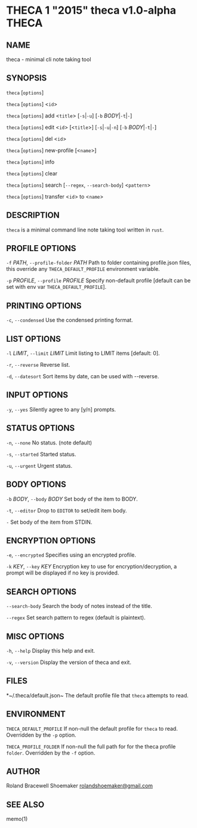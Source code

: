 THECA 1 "2015" theca v1.0-alpha THECA
=====================================

NAME
----

theca - minimal cli note taking tool

SYNOPSIS
--------

`theca` [`options`]

`theca` [`options`] <`id`>

`theca` [`options`] add <`title`> [`-s`|`-u`] [`-b` *BODY*|`-t`|`-`]

`theca` [`options`] edit <`id`> [<`title`>] [`-s`|`-u`|`-n`] [`-b` *BODY*|`-t`|`-`]

`theca` [`options`] del <`id`>

`theca` [`options`] new-profile [<`name`>]

`theca` [`options`] info

`theca` [`options`] clear

`theca` [`options`] search [`--regex`, `--search-body`] <`pattern`>

`theca` [`options`] transfer <`id`> to <`name`>

DESCRIPTION
-----------

`theca` is a minimal command line note taking tool written
in `rust`.

PROFILE OPTIONS
---------------

`-f` *PATH*, `--profile-folder` *PATH*
   Path to folder containing profile.json files, this override
   any `THECA_DEFAULT_PROFILE` environment variable.

`-p` *PROFILE*, `--profile` *PROFILE*
   Specify non-default profile [default can be set with env var 
   `THECA_DEFAULT_PROFILE`].

PRINTING OPTIONS
----------------

`-c`, `--condensed`
   Use the condensed printing format.

LIST OPTIONS
------------

`-l` *LIMIT*, `--limit` *LIMIT*
   Limit listing to LIMIT items [default: 0].

`-r`, `--reverse`
   Reverse list.

`-d`, `--datesort`
   Sort items by date, can be used with --reverse.

INPUT OPTIONS
-------------

`-y`, `--yes`
   Silently agree to any [y/n] prompts.

STATUS OPTIONS
--------------

`-n`, `--none`
   No status. (note default)

`-s`, `--started`
   Started status.

`-u`, `--urgent`
   Urgent status.

BODY OPTIONS
------------

`-b` *BODY*, `--body` *BODY*
   Set body of the item to BODY.

`-t`, `--editor`
   Drop to `EDITOR` to set/edit item body.

`-`
   Set body of the item from STDIN.

ENCRYPTION OPTIONS
------------------

`-e`, `--encrypted`
   Specifies using an encrypted profile.

`-k` *KEY*, `--key` *KEY*
   Encryption key to use for encryption/decryption, a prompt
   will be displayed if no key is provided.

SEARCH OPTIONS
--------------

`--search-body`
   Search the body of notes instead of the title.

`--regex`
   Set search pattern to regex (default is plaintext).

MISC OPTIONS
------------

`-h`, `--help`
   Display this help and exit.

`-v`, `--version`
   Display the version of theca and exit.

FILES
-----

*~/.theca/default.json~
   The default profile file that `theca` attempts to read.

ENVIRONMENT
-----------

`THECA_DEFAULT_PROFILE`
  If non-null the default profile for `theca` to read. Overridden by
  the `-p` option.

`THECA_PROFILE_FOLDER`
  If non-null the full path for for the theca profile `folder`.
  Overridden by the `-f` option.

AUTHOR
------

Roland Bracewell Shoemaker <rolandshoemaker@gmail.com>

SEE ALSO
--------

memo(1)
